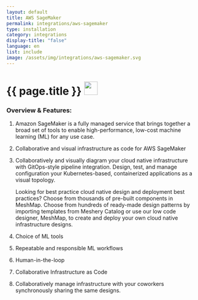 ```yaml
---
layout: default
title: AWS SageMaker
permalink: integrations/aws-sagemaker
type: installation
category: integrations
display-title: "false"
language: en
list: include
image: /assets/img/integrations/aws-sagemaker.svg
---
```


<h1>{{ page.title }} <img src="{{ page.image }}" style="width: 35px; height: 35px;" /></h1>


<!-- This needs replaced with the Category property, not the sub-category.
 #### Category: aws-sagemaker-controller -->

### Overview & Features:
1. Amazon SageMaker is a fully managed service that brings together a broad set of tools to enable high-performance, low-cost machine learning (ML) for any use case.

2. Collaborative and visual infrastructure as code for AWS SageMaker

4. 
    Collaboratively and visually diagram your cloud native infrastructure with GitOps-style pipeline integration. Design, test, and manage configuration your Kubernetes-based, containerized applications as a visual topology.



    Looking for best practice cloud native design and deployment best practices? Choose from thousands of pre-built components in MeshMap. Choose from hundreds of ready-made design patterns by importing templates from Meshery Catalog or use our low code designer, MeshMap, to create and deploy your own cloud native infrastructure designs.



5. Choice of ML tools

6. Repeatable and responsible ML workflows

7. Human-in-the-loop

8. Collaborative Infrastructure as Code

9. Collaboratively manage infrastructure with your coworkers synchronously sharing the same designs.

